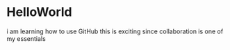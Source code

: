 # HelloWorld
i am learning how to use GitHub
this is exciting since collaboration is one of my essentials
